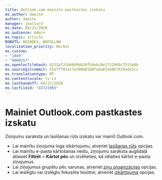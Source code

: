 ```yaml
---
title: Outlook.com mainītu pastkastes izskatu
ms.author: daeite
author: daeite
manager: joallard
ms.date: 04/21/2020
ms.audience: Admin
ms.topic: article
ROBOTS: NOINDEX, NOFOLLOW
localization_priority: Normal
ms.custom:
- "1849"
- "9000257"
ms.openlocfilehash: 6231af2cb68d9db38f5debc0e1f22869c7513a8b
ms.sourcegitcommit: 55eff703a17e500681d8fa6a87eb067019ade3cc
ms.translationtype: MT
ms.contentlocale: lv-LV
ms.lasthandoff: 04/22/2020
ms.locfileid: "43721965"
---
```

# <a name="change-the-look-of-your-outlookcom-mailbox"></a>Mainiet Outlook.com pastkastes izskatu

Ziņojumu saraksta un lasīšanas rūts izskatu var mainīt Outlook.com.

- Lai mainītu ziņojuma loga izkārtojumu, atveriet [lasīšanas rūts](https://outlook.live.com/mail/options/mail/layout/readingPane) opcijas.
- Lai mainītu e-pasta kārtošanas veidu, ziņojumu saraksta augšdaļā atlasiet **Filtrēt** > **Kārtot pēc** un izvēlieties, kā vēlaties kārtot e-pasta ziņojumus.
- Lai ziņojumus grupētu pēc sarunas, atveriet [ziņu organizācijas](https://outlook.live.com/mail/options/mail/layout/conversations) opcijas.
- Lai ieslēgtu vai izslēgtu fokusēta Iesūtne, atveriet [izkārtojuma](https://outlook.live.com/mail/options/mail/layout/focused) opcijas.